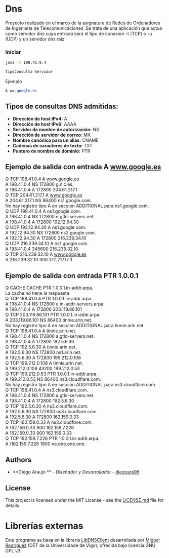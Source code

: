 # Dns

Proyecto realizado en el marco de la asignatura de Redes de Ordenadores de Ingenieria de Telecomunicaciones. 
Se trata de una aplicación que actua como servidor dns cuya entrada será el tipo de conexion -t (TCP) o -u (UDP) y un servidor dns raiz


### Iniciar

```bash
java -t 198.41.0.4
```

```java
TipoConsulta Servidor
```
Ejemplo
```java
A ww.google.es
```

## Tipos de consultas DNS admitidas: 

<ul>
  <li><b>Dirección de host IPv4:</b> A
  <li><b>Dirección de host IPv6:</b> AAAA
  <li><b>Servidor de nombre de autorización:</b> NS
  <li><b>Dirección de servidor de correo:</b> MX
  <li><b>Nombre canónico para un alias:</b> CNAME
  <li><b>Cadenas de caracteres de texto:</b> TXT
  <li><b>Puntero de nombre de dominio:</b> PTR
  </ul>


## Ejemplo de salida con entrada A www.google.es

Q TCP 198.41.0.4 A www.google.es<br>
A 198.41.0.4 NS 172800 g.nic.es.<br>
A 198.41.0.4 A 172800 204.61.217.1<br>
Q TCP 204.61.217.1 A www.google.es<br>
A 204.61.217.1 NS 86400 ns1.google.com.<br>
No hay registro tipo A en seccion ADDITIONAL para ns1.google.com.<br>
Q UDP 198.41.0.4 A ns1.google.com.<br>
A 198.41.0.4 NS 172800 e.gtld-servers.net.<br>
A 198.41.0.4 A 172800 192.12.94.30<br>
Q UDP 192.12.94.30 A ns1.google.com.<br>
A 192.12.94.30 NS 172800 ns2.google.com.<br>
A 192.12.94.30 A 172800 216.239.34.10<br>
Q UDP 216.239.34.10 A ns1.google.com.<br>
A 198.41.0.4 345600 216.239.32.10<br>
Q TCP 216.239.32.10 A www.google.es<br>
A 216.239.32.10 300 172.217.17.3<br>



## Ejemplo de salida con entrada PTR 1.0.0.1

Q CACHE CACHE PTR 1.0.0.1.in-addr.arpa.<br>
La cache no tiene la respuesta<br>
Q TCP 198.41.0.4 PTR 1.0.0.1.in-addr.arpa.<br>
A 198.41.0.4 NS 172800 e.in-addr-servers.arpa.<br>
A 198.41.0.4 A 172800 203.119.86.101<br>
Q TCP 203.119.86.101 PTR 1.0.0.1.in-addr.arpa.<br>
A 203.119.86.101 NS 86400 tinnie.arin.net.<br>
No hay registro tipo A en seccion ADDITIONAL para tinnie.arin.net.<br>
Q TCP 198.41.0.4 A tinnie.arin.net.<br>
A 198.41.0.4 NS 172800 a.gtld-servers.net.<br>
A 198.41.0.4 A 172800 192.5.6.30<br>
Q TCP 192.5.6.30 A tinnie.arin.net.<br>
A 192.5.6.30 NS 172800 ns1.arin.net.<br>
A 192.5.6.30 A 172800 199.212.0.108<br>
Q TCP 199.212.0.108 A tinnie.arin.net.<br>
A 199.212.0.108 43200 199.212.0.53<br>
Q TCP 199.212.0.53 PTR 1.0.0.1.in-addr.arpa.<br>
A 199.212.0.53 NS 86400 ns3.cloudflare.com.<br>
No hay registro tipo A en seccion ADDITIONAL para ns3.cloudflare.com.<br>
Q TCP 198.41.0.4 A ns3.cloudflare.com.<br>
A 198.41.0.4 NS 172800 a.gtld-servers.net.<br>
A 198.41.0.4 A 172800 192.5.6.30<br>
Q TCP 192.5.6.30 A ns3.cloudflare.com.<br>
A 192.5.6.30 NS 172800 ns3.cloudflare.com.<br>
A 192.5.6.30 A 172800 162.159.0.33<br>
Q TCP 162.159.0.33 A ns3.cloudflare.com.<br>
A 162.159.0.33 900 162.159.7.226<br>
A 162.159.0.33 900 162.159.0.33<br>
Q TCP 162.159.7.226 PTR 1.0.0.1.in-addr.arpa.<br>
A /162.159.7.226 1800 ne.one.one.one.<br>



## Authors

* **Diego Araujo ** - *Diseñador y Desarrollador* - [diegoara96](https://github.com/diegoara96)

## License

This project is licensed under the MIT License - see the [LICENSE.md](LICENSE.md) file for details

# Librerías externas
Este programa se basa en la librería <a href="https://github.com/RedesdeOrdenadores/LibDNSClient">LibDNSClient</a> desarrollada por <a href="https://github.com/migrax">Miguel Rodríguez</a> (DET de la Universidade de Vigo), ofrecida bajo licencia GNU GPL v3.
